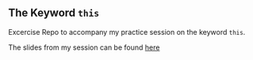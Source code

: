 ## The Keyword `this`

Excercise Repo to accompany my practice session on the keyword `this`.

The slides from my session can be found [here](https://docs.google.com/presentation/d/1RdFkpiNV1fr1_2AhH5glr3Q7V2BUD65r-5Cxnz3CQQQ/edit?usp=sharing)
